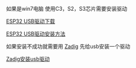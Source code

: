 
如果是win7电脑 使用C3，S2，S3芯片需要安装驱动

[ESP32 USB驱动下载](https://dl.espressif.com/dl/idf-driver/idf-driver-esp32-usb-jtag-2021-07-15.zip)

 [ESP32 USB驱动安装方法](https://blog.csdn.net/cpongo1/article/details/134382746) 

如果安装不成功就需要用 [Zadig](https://zadig.akeo.ie/) 先给usb安装一个驱动

 [Zadig安装usb驱动](https://blog.csdn.net/qq_62078117/article/details/135510767) 

